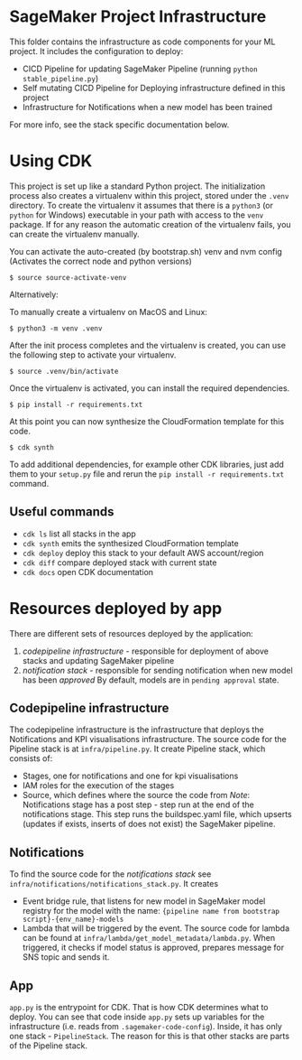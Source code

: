 # SageMaker Project Infrastructure

This folder contains the infrastructure as code components for your ML project. It includes the configuration to deploy:

- CICD Pipeline for updating SageMaker Pipeline (running `python stable_pipeline.py`)
- Self mutating CICD Pipeline for Deploying infrastructure defined in this project
- Infrastructure for Notifications when a new model has been trained

For more info, see the stack specific documentation below.

# Using CDK

This project is set up like a standard Python project. The initialization
process also creates a virtualenv within this project, stored under the `.venv`
directory. To create the virtualenv it assumes that there is a `python3`
(or `python` for Windows) executable in your path with access to the `venv`
package. If for any reason the automatic creation of the virtualenv fails,
you can create the virtualenv manually.

You can activate the auto-created (by bootstrap.sh) venv and nvm config (Activates the correct node and python versions)
```
$ source source-activate-venv
```

Alternatively: 

To manually create a virtualenv on MacOS and Linux:

```
$ python3 -m venv .venv
```

After the init process completes and the virtualenv is created, you can use the following
step to activate your virtualenv.

```
$ source .venv/bin/activate
```

Once the virtualenv is activated, you can install the required dependencies.

```
$ pip install -r requirements.txt
```

At this point you can now synthesize the CloudFormation template for this code.

```
$ cdk synth
```

To add additional dependencies, for example other CDK libraries, just add
them to your `setup.py` file and rerun the `pip install -r requirements.txt`
command.

## Useful commands

- `cdk ls` list all stacks in the app
- `cdk synth` emits the synthesized CloudFormation template
- `cdk deploy` deploy this stack to your default AWS account/region
- `cdk diff` compare deployed stack with current state
- `cdk docs` open CDK documentation

# Resources deployed by app

There are different sets of resources deployed by the application:

1. _codepipeline infrastructure_ - responsible for deployment of above stacks and updating SageMaker pipeline
2. _notification stack_ - responsible for sending notification when new model has been _approved_ By default, models are in `pending approval` state.

## Codepipeline infrastructure

The codepipeline infrastructure is the infrastructure that deploys the Notifications and KPI visualisations infrastructure. The source code for the Pipeline stack is at `infra/pipeline.py`. It create Pipeline stack, which consists of:

- Stages, one for notifications and one for kpi visualisations
- IAM roles for the execution of the stages
- Source, which defines where the source the code from
  _Note_: Notifications stage has a post step - step run at the end of the notifications stage. This step runs the buildspec.yaml file, which upserts (updates if exists, inserts of does not exist) the SageMaker pipeline.

## Notifications

To find the source code for the _notifications stack_ see `infra/notifications/notifications_stack.py`.
It creates

- Event bridge rule, that listens for new model in SageMaker model registry for the model with the name: `{pipeline name from bootstrap script}-{env_name}-models`
- Lambda that will be triggered by the event. The source code for lambda can be found at `infra/lambda/get_model_metadata/lambda.py`. When triggered, it checks if model status is approved, prepares message for SNS topic and sends it.

## App

`app.py` is the entrypoint for CDK. That is how CDK determines what to deploy. You can see that code inside `app.py` sets up variables for the infrastructure (i.e. reads from `.sagemaker-code-config`). Inside, it has only one stack - `PipelineStack`. The reason for this is that other stacks are parts of the Pipeline stack.
